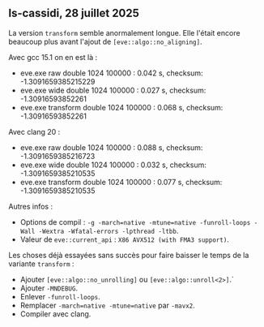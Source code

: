 
## ls-cassidi, 28 juillet 2025

La version `transform` semble anormalement longue. Elle l'était encore beaucoup plus avant l'ajout de `[eve::algo::no_aligning]`. 

Avec gcc 15.1 on en est là :

- eve.exe raw       double 1024 100000 : 0.042 s, checksum: -1.3091659385215229
- eve.exe wide      double 1024 100000 : 0.027 s, checksum: -1.30916593852261
- eve.exe transform double 1024 100000 : 0.068 s, checksum: -1.30916593852261

Avec clang 20 :

- eve.exe raw       double 1024 100000 : 0.088 s, checksum: -1.3091659385216723
- eve.exe wide      double 1024 100000 : 0.032 s, checksum: -1.3091659385210535
- eve.exe transform double 1024 100000 : 0.077 s, checksum: -1.3091659385210535

Autres infos :
- Options de compil : `-g -march=native -mtune=native -funroll-loops -Wall -Wextra -Wfatal-errors -lpthread -ltbb`. 
- Valeur de `eve::current_api` : `X86 AVX512 (with FMA3 support)`.

Les choses déjà essayées sans succès pour faire baisser le temps de la variante `transform` :
- Ajouter `[eve::algo::no_unrolling]` ou `[eve::algo::unroll<2>]`.`
- Ajouter `-MNDEBUG`.
- Enlever `-funroll-loops`.
- Remplacer `-march=native -mtune=native` par `-mavx2`.
- Compiler avec clang.

